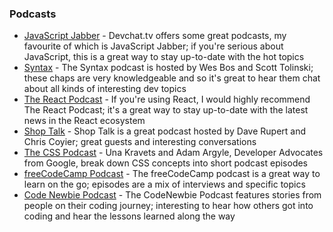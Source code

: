 ### Podcasts

- [JavaScript Jabber](https://devchat.tv/js-jabber/) - Devchat.tv offers some great podcasts, my favourite of which is JavaScript Jabber; if you're serious about JavaScript, this is a great way to stay up-to-date with the hot topics
- [Syntax](https://syntax.fm/) - The Syntax podcast is hosted by Wes Bos and Scott Tolinski; these chaps are very knowledgeable and so it's great to hear them chat about all kinds of interesting dev topics
- [The React Podcast](https://reactpodcast.simplecast.fm/) - If you're using React, I would highly recommend The React Podcast; it's a great way to stay up-to-date with the latest news in the React ecosystem
- [Shop Talk](https://shoptalkshow.com/) - Shop Talk is a great podcast hosted by Dave Rupert and Chris Coyier; great guests and interesting conversations
- [The CSS Podcast](https://pod.link/thecsspodcast) - Una Kravets and Adam Argyle, Developer Advocates from Google, break down CSS concepts into short podcast episodes
- [freeCodeCamp Podcast](https://freecodecamp.libsyn.com/) - The freeCodeCamp podcast is a great way to learn on the go; episodes are a mix of interviews and specific topics
- [Code Newbie Podcast](https://www.codenewbie.org/podcast) - The CodeNewbie Podcast features stories from people on their coding journey; interesting to hear how others got into coding and hear the lessons learned along the way
